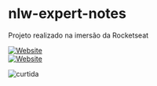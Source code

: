 # nlw-expert-notes

Projeto realizado na imersão da Rocketseat

[![Website](https://img.shields.io/badge/Website-39E09B?style=for-the-badge&logo=Website&logoColor=white)](https://faby-notes.vercel.app/) 
<br/>
[![Website](https://img.shields.io/badge/Acesse%20o%20meu-Website-39E09B?style=for-the-badge&logo=Website&logoColor=white)](https://faby-notes.vercel.app/)

![curtida](https://img.shields.io/badge/Deixa%20o-%E2%9D%A4-red.svg?style=flat)
